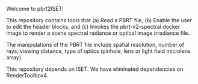 Welcome to pbrt2ISET!

This repository contains tools that (a) Read a PBRT file, (b) Enable the user to edit the header blocks, and (c) Invokes the pbrt-v2-spectral docker image to render a scene spectral radiance or optical image irradiance file.

The manipulations of the PBRT file include spatial resolution, number of rays, viewing distance, type of optics (pinhole, lens or light field microlens array).

This repository depends on ISET.  We have eliminated dependencies on RenderToolbox4.


